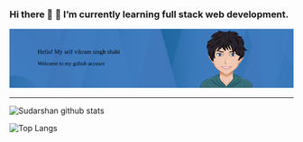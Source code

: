 ### Hi there 👋  🌱 I’m currently learning full stack web development.

![banner-iamge](https://github.com/vikramsinghshahi/vikramsinghshahi/blob/main/assets/media/oie_45L4gXRBjzNy.png)


----------------------------------------------------------------------------------------------------------------------------

![Sudarshan github stats](https://github-readme-stats.vercel.app/api?username=vikramsinghshahi&hide=["issues"]&show_icons=true)

![Top Langs](https://github-readme-stats.vercel.app/api/top-langs/?username=vikramsinghshahi&layout=compact&theme=darcula&langs_count=10)

